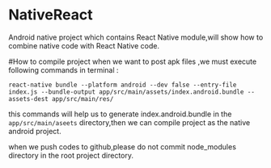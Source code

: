 # NativeReact
Android native project which contains React Native module,will show how to combine native code with React Native code.


#How to compile project
when we want to post apk files  ,we must execute following commands in terminal :

```
react-native bundle --platform android --dev false --entry-file index.js --bundle-output app/src/main/assets/index.android.bundle --assets-dest app/src/main/res/
```
this commands will help us to generate index.android.bundle in the `app/src/main/aseets` directory,then we can compile project as the native android project.

when we push codes to github,please do not commit node_modules directory in the root project directory.
